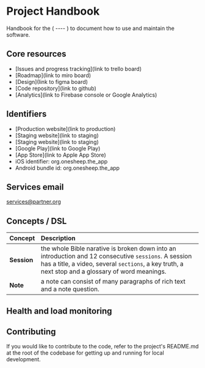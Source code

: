 # Project Handbook

Handbook for the ( ---- ) to document how to use and maintain the software.

## Core resources

- [Issues and progress tracking](link to trello board)
- [Roadmap](link to miro board)
- [Design](link to figma board)
- [Code repository](link to github)
- [Analytics](link to Firebase console or Google Analytics)

## Identifiers

- [Production website](link to production)
- [Staging website](link to staging)
- [Staging website](link to staging)
- [Google Play](link to Google Play)
- [App Store](link to Apple App Store)
- iOS identifier: org.onesheep.the_app
- Android bundle id: org.onesheep.the_app

## Services email

services@partner.org

## Concepts / DSL

| **Concept** | **Description** |
| :----------- | :--------------- |
| **Session** | the whole Bible narative is broken down into an introduction and 12 consecutive `sessions`. A session has a title, a video, several `sections`, a key truth, a next stop and a glossary of word meanings. |  
| **Note** | a note can consist of many paragraphs of rich text and a note question. |


## Health and load monitoring

## Contributing

If you would like to contribute to the code, refer to the project's README.md at the root of the codebase for getting up and running for local development.